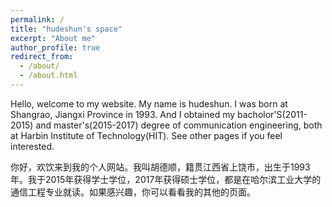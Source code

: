 ```yaml
---
permalink: /
title: "hudeshun's space"
excerpt: "About me"
author_profile: true
redirect_from: 
  - /about/
  - /about.html
---
```


Hello, welcome to my website. My name is hudeshun. I was born at Shangrao, Jiangxi Province in 1993. And I obtained my bacholor'S(2011-2015) and master's(2015-2017) degree of communication engineering, both at Harbin Institute of Technology(HIT). See other pages if you feel interested.

你好，欢饮来到我的个人网站。我叫胡德顺，籍贯江西省上饶市，出生于1993年。我于2015年获得学士学位，2017年获得硕士学位，都是在哈尔滨工业大学的通信工程专业就读。如果感兴趣，你可以看看我的其他的页面。
